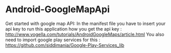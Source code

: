 Android-GoogleMapApi
====================
Get started with google map API:
In the manifest file you have to insert your api key to run this application 
how you get the api key : http://www.vogella.com/tutorials/AndroidGoogleMaps/article.html
You also need to import google play services for this : https://github.com/siddimania/Google-Play-Services_lib
